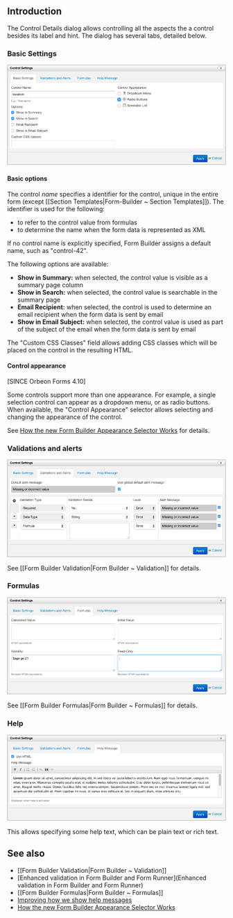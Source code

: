 ## Introduction

The Control Details dialog allows controlling all the aspects the a control besides its label and hint. The dialog
has several tabs, detailed below.

### Basic Settings

![Basic Settings tab](images/fb-control-settings.png)

#### Basic options

The control *name* specifies a identifier for the control, unique in the entire form (except [[Section Templates|Form-Builder ~ Section Templates]]). The
identifier is used for the following:

- to refer to the control value from formulas
- to determine the name when the form data is represented as XML

If no control name is explicitly specified, Form Builder assigns a default name, such as "control-42".

The following options are available:

- __Show in Summary:__ when selected, the control value is visible as a summary page column
- __Show in Search:__ when selected, the control value is searchable in the summary page
- __Email Recipient:__ when selected, the control is used to determine an email recipient when the form data is sent by email
- __Show in Email Subject:__ when selected, the control value is used as part of the subject of the email when the form data is sent by email

The "Custom CSS Classes" field allows adding CSS classes which will be placed on the control in the resulting HTML.

#### Control appearance

[SINCE Orbeon Forms 4.10]

Some controls support more than one appearance. For example, a single selection control can appear as a dropdown menu,
or as radio buttons. When available, the "Control Appearance" selector allows selecting and changing the appearance of
the control.

See [How the new Form Builder Appearance Selector Works](http://blog.orbeon.com/2015/06/how-new-form-builder-appearance.html) for details.

### Validations and alerts

![Validations and alerts tab](images/fb-control-settings-validations.png)

See [[Form Builder Validation|Form Builder ~ Validation]] for details.

### Formulas

![Formulas tab](images/fb-control-settings-formulas.png)

See [[Form Builder Formulas|Form Builder ~ Formulas]] for details.

### Help

![Help tab](images/fb-control-settings-help.png)

This allows specifying some help text, which can be plain text or rich text.

## See also

- [[Form Builder Validation|Form Builder ~ Validation]]
- [Enhanced validation in Form Builder and Form Runner](Enhanced validation in Form Builder and Form Runner)
- [[Form Builder Formulas|Form Builder ~ Formulas]]
- [Improving how we show help messages](http://blog.orbeon.com/2014/01/improving-how-we-show-help-messages.html)
- [How the new Form Builder Appearance Selector Works](http://blog.orbeon.com/2015/06/how-new-form-builder-appearance.html)